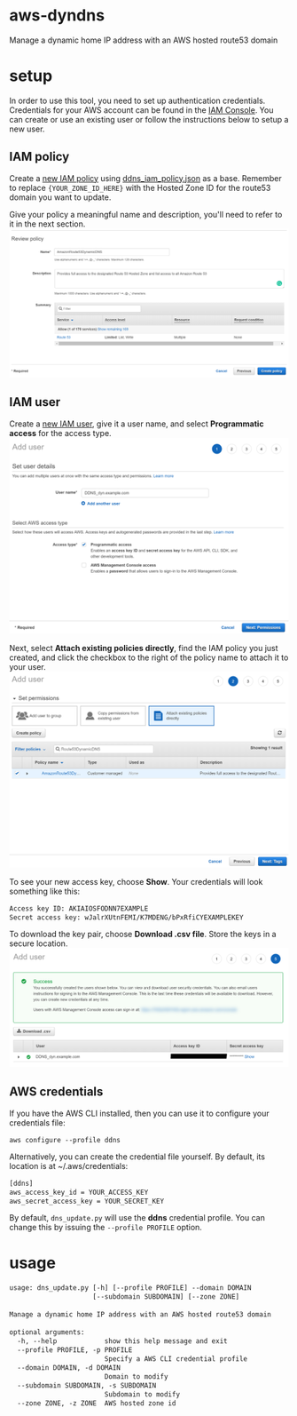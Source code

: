 aws-dyndns
=====

Manage a dynamic home IP address with an AWS hosted route53 domain

# setup

In order to use this tool, you need to set up authentication credentials. Credentials for your AWS account can be found in the [IAM Console](https://console.aws.amazon.com/iam/home). You can create or use an existing user or follow the instructions below to setup a new user.

## IAM policy
Create a [new IAM policy](https://console.aws.amazon.com/iam/home#/policies$new?step=edit) using [ddns_iam_policy.json](ddns_iam_policy.json) as a base. Remember to replace `{YOUR_ZONE_ID_HERE}` with the Hosted Zone ID for the route53 domain you want to update.

Give your policy a meaningful name and description, you'll need to refer to it in the next section.
![IAM_review_policy](screenshots/IAM_review_policy.png)

## IAM user
Create a [new IAM user](https://console.aws.amazon.com/iam/home#/users$new?step=details), give it a user name, and select **Programmatic access** for the access type.
![IAM_add_user](screenshots/IAM_add_user.png)

Next, select **Attach existing policies directly**, find the IAM policy you just created, and click the checkbox to the right of the policy name to attach it to your user.
![IAM_set_permissions](screenshots/IAM_set_permissions.png)

To see your new access key, choose **Show**. Your credentials will look something like this:

    Access key ID: AKIAIOSFODNN7EXAMPLE
    Secret access key: wJalrXUtnFEMI/K7MDENG/bPxRfiCYEXAMPLEKEY

To download the key pair, choose **Download .csv file**. Store the keys in a secure location.
![IAM_user_accessKey](screenshots/IAM_user_accessKey.png)

## AWS credentials
If you have the AWS CLI installed, then you can use it to configure your credentials file:

    aws configure --profile ddns
Alternatively, you can create the credential file yourself. By default, its location is at ~/.aws/credentials:

    [ddns]
    aws_access_key_id = YOUR_ACCESS_KEY
    aws_secret_access_key = YOUR_SECRET_KEY

By default, `dns_update.py` will use the **ddns** credential profile. You can change this by issuing the `--profile PROFILE` option.

# usage
```
usage: dns_update.py [-h] [--profile PROFILE] --domain DOMAIN
                     [--subdomain SUBDOMAIN] [--zone ZONE]

Manage a dynamic home IP address with an AWS hosted route53 domain

optional arguments:
  -h, --help            show this help message and exit
  --profile PROFILE, -p PROFILE
                        Specify a AWS CLI credential profile
  --domain DOMAIN, -d DOMAIN
                        Domain to modify
  --subdomain SUBDOMAIN, -s SUBDOMAIN
                        Subdomain to modify
  --zone ZONE, -z ZONE  AWS hosted zone id
```
